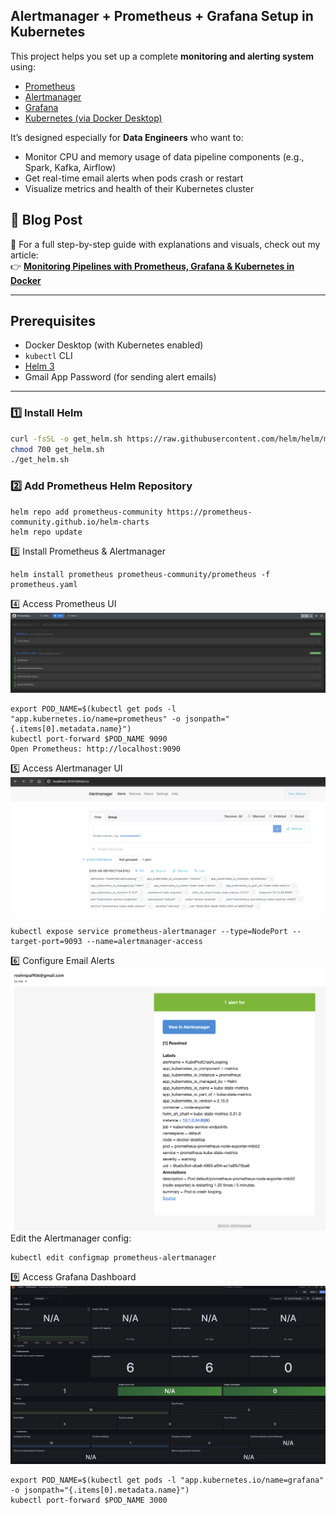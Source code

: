 ## Alertmanager + Prometheus + Grafana Setup in Kubernetes

This project helps you set up a complete **monitoring and alerting system** using:

- [Prometheus](https://prometheus.io/)
- [Alertmanager](https://prometheus.io/docs/alerting/latest/alertmanager/)
- [Grafana](https://grafana.com/)
- [Kubernetes (via Docker Desktop)](https://www.docker.com/products/docker-desktop)

It’s designed especially for **Data Engineers** who want to:
- Monitor CPU and memory usage of data pipeline components (e.g., Spark, Kafka, Airflow)
- Get real-time email alerts when pods crash or restart
- Visualize metrics and health of their Kubernetes cluster

## 📖 Blog Post

📝 For a full step-by-step guide with explanations and visuals, check out my article:  
👉 [**Monitoring Pipelines with Prometheus, Grafana & Kubernetes in Docker**](https://medium.com/@palroshni43/monitoring-pipelines-with-prometheus-grafana-kubernetes-in-docker-7e0b1a61c618)


---

## Prerequisites

- Docker Desktop (with Kubernetes enabled)
- `kubectl` CLI
- [Helm 3](https://helm.sh/docs/intro/install/)
- Gmail App Password (for sending alert emails)

---

### 1️⃣ Install Helm

```bash
curl -fsSL -o get_helm.sh https://raw.githubusercontent.com/helm/helm/main/scripts/get-helm-3
chmod 700 get_helm.sh
./get_helm.sh
```
### 2️⃣ Add Prometheus Helm Repository
```
helm repo add prometheus-community https://prometheus-community.github.io/helm-charts
helm repo update
```
3️⃣ Install Prometheus & Alertmanager
```
helm install prometheus prometheus-community/prometheus -f prometheus.yaml
```
4️⃣ Access Prometheus UI
![Grafana Kubernetes Dashboard](./snapshot-4.png)
```
export POD_NAME=$(kubectl get pods -l "app.kubernetes.io/name=prometheus" -o jsonpath="{.items[0].metadata.name}")
kubectl port-forward $POD_NAME 9090
Open Prometheus: http://localhost:9090
```
5️⃣ Access Alertmanager UI
![Prometheus Rule Groups](./snapshot-5.png)
```
kubectl expose service prometheus-alertmanager --type=NodePort --target-port=9093 --name=alertmanager-access
```
6️⃣ Configure Email Alerts
![Prometheus Alert Rules](./Snapshot-1.png)
Edit the Alertmanager config:
```
kubectl edit configmap prometheus-alertmanager
```
9️⃣ Access Grafana Dashboard
![Alertmanager Alerts](./Snapshot-2.png)

```
export POD_NAME=$(kubectl get pods -l "app.kubernetes.io/name=grafana" -o jsonpath="{.items[0].metadata.name}")
kubectl port-forward $POD_NAME 3000
```


